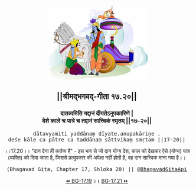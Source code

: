 <center><img src="../../asset/BG.png" alt="#API #bhagavadgitaapi #slok #nodejs #js #api #gitaapi #krishna #hinduism #vedic #ISKCON #shreemadbhagavadgita #technology"/>
<h2>||श्रीमद्‍भगवद्‍-गीता १७.२०||</h2>
<h3>दातव्यमिति यद्दानं दीयतेऽनुपकारिणे |<br/>देशे काले च पात्रे च तद्दानं सात्त्विकं स्मृतम् ||१७-२०||</h3>
<pre>dātavyamiti yaddānaṃ dīyate.anupakāriṇe .<br/>deśe kāle ca pātre ca taddānaṃ sāttvikaṃ smṛtam ||17-20||</pre>
<p>।।17.20।। "दान देना ही कर्तव्य है" - इस भाव से जो दान योग्य देश, काल को देखकर ऐसे (योग्य) पात्र (व्यक्ति) को दिया जाता है, जिससे प्रत्युपकार की अपेक्षा नहीं होती है, वह दान सात्त्विक माना गया है।।</p>
<pre>(Bhagavad Gita, Chapter 17, Shloka 20) || <a href="https://twitter.com/bhagavadgitaapi">@BhagavadGitaApi</a></pre><a href="../../17/19">⏪  BG-17.19</a><b>        ।।        </b><a href="../../17/21">BG-17.21  ⏩</a></center>